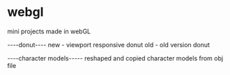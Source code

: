 # webgl
 mini projects made in webGL


 ----donut----
 new - viewport responsive donut 
 old - old version donut


 ----character models-----
 reshaped and copied character models from obj file
 
